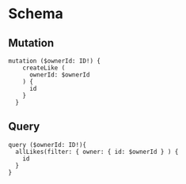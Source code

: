 # Schema

## Mutation
```
mutation ($ownerId: ID!) {
    createLike (
      ownerId: $ownerId
    ) {
      id
    }
  }
```

## Query

```
query ($ownerId: ID!){
  allLikes(filter: { owner: { id: $ownerId } ) {
    id
  }
}
```